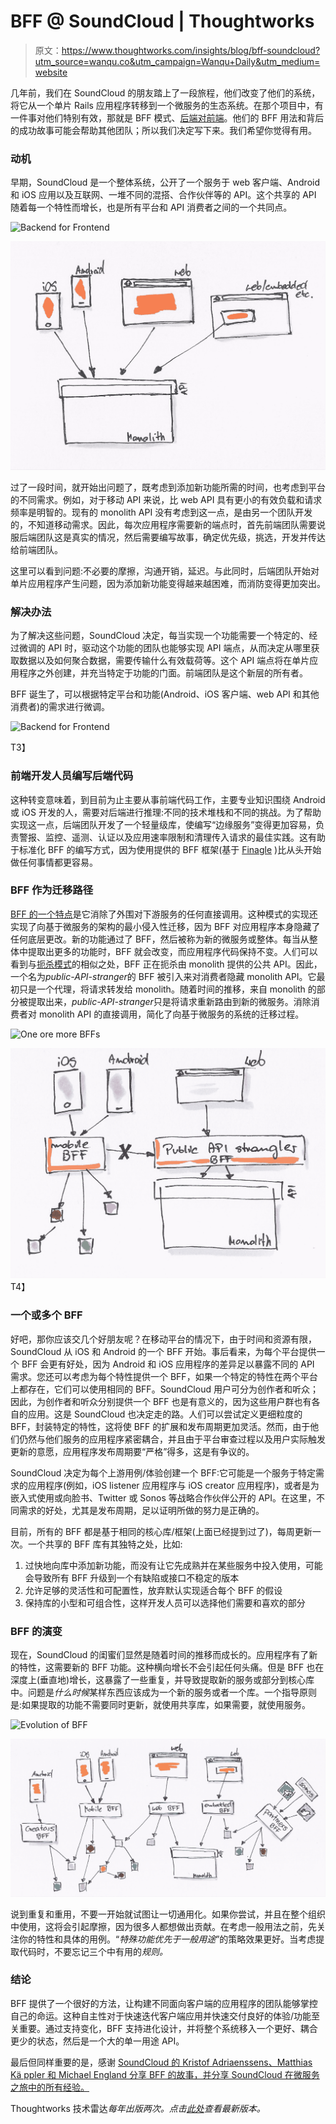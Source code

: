 # BFF @ SoundCloud | Thoughtworks

> 原文：<https://www.thoughtworks.com/insights/blog/bff-soundcloud?utm_source=wanqu.co&utm_campaign=Wanqu+Daily&utm_medium=website>

几年前，我们在 SoundCloud 的朋友踏上了一段旅程，他们改变了他们的系统，将它从一个单片 Rails 应用程序转移到一个微服务的生态系统。在那个项目中，有一件事对他们特别有效，那就是 BFF 模式、[后端对前端](https://www.thoughtworks.com/radar/techniques/bff-backend-for-frontends)。他们的 BFF 用法和背后的成功故事可能会帮助其他团队；所以我们决定写下来。我们希望你觉得有用。

### 动机

早期，SoundCloud 是一个整体系统，公开了一个服务于 web 客户端、Android 和 iOS 应用以及互联网、一堆不同的混搭、合作伙伴等的 API。这个共享的 API 随着每一个特性而增长，也是所有平台和 API 消费者之间的一个共同点。

<noscript><img alt="Backend for Frontend" class="image-retina_ready" src="img/ba32b7a1de5dabc7a87647ff35885ebf.png" data-original-src="https://insights-images.thoughtworks.com/BFF_18ab348d8f5e013b45101cd9ee27b01d.png"/></noscript>

![Backend for Frontend](img/2fb248cad497b5f1fcb6db6ebdc13d82.png)

过了一段时间，就开始出问题了，既考虑到添加新功能所需的时间，也考虑到平台的不同需求。例如，对于移动 API 来说，比 web API 具有更小的有效负载和请求频率是明智的。现有的 monolith API 没有考虑到这一点，是由另一个团队开发的，不知道移动需求。因此，每次应用程序需要新的端点时，首先前端团队需要说服后端团队这是真实的情况，然后需要编写故事，确定优先级，挑选，开发并传达给前端团队。

这里可以看到问题:不必要的摩擦，沟通开销，延迟。与此同时，后端团队开始对单片应用程序产生问题，因为添加新功能变得越来越困难，而消防变得更加突出。

### 解决办法

为了解决这些问题，SoundCloud 决定，每当实现一个功能需要一个特定的、经过微调的 API 时，驱动这个功能的团队也能够实现 API 端点，从而决定从哪里获取数据以及如何聚合数据，需要传输什么有效载荷等。这个 API 端点将在单片应用程序之外创建，并充当特定于功能的门面。前端团队是这个新层的所有者。

BFF 诞生了，可以根据特定平台和功能(Android、iOS 客户端、web API 和其他消费者)的需求进行微调。

<noscript><img alt="Backend for Frontend" class="image-retina_ready" src="img/9c5137cb0fd25bbd4f84ad564d15c5e3.png" data-original-src="https://insights-images.thoughtworks.com/BFF2_dda55fa4bab3599a8ff3911808b43bd3.png"/></noscript>

T3】

### 前端开发人员编写后端代码

这种转变意味着，到目前为止主要从事前端代码工作，主要专业知识围绕 Android 或 iOS 开发的人，需要对后端进行推理:不同的技术堆栈和不同的挑战。为了帮助实现这一点，后端团队开发了一个轻量级库，使编写“边缘服务”变得更加容易，负责警报、监控、遥测、认证以及应用速率限制和清理传入请求的最佳实践。这有助于标准化 BFF 的编写方式，因为使用提供的 BFF 框架(基于 [Finagle](https://twitter.github.io/finagle/) )比从头开始做任何事情都更容易。

### BFF 作为迁移路径

[BFF 的一个特点](http://samnewman.io/patterns/architectural/bff/)是它消除了外围对下游服务的任何直接调用。这种模式的实现还实现了向基于微服务的架构的最小侵入性迁移，因为 BFF 对应用程序本身隐藏了任何底层更改。新的功能通过了 BFF，然后被称为新的微服务或整体。每当从整体中提取出更多的功能时，BFF 就会改变，而应用程序代码保持不变。人们可以看到与[扼杀模式](http://www.martinfowler.com/bliki/StranglerApplication.html)的相似之处，BFF 正在扼杀由 monolith 提供的公共 API。因此，一个名为*public-API-stranger*的 BFF 被引入来对消费者隐藏 monolith API。它最初只是一个代理，将请求转发给 monolith。随着时间的推移，来自 monolith 的部分被提取出来，*public-API-stranger*只是将请求重新路由到新的微服务。消除消费者对 monolith API 的直接调用，简化了向基于微服务的系统的迁移过程。

<noscript><img alt="One ore more BFFs" class="image-retina_ready" src="img/d8ebf93847d7c36d29ac90968ec2874c.png" data-original-src="https://insights-images.thoughtworks.com/One_or_more_BFFs_cf35965f5b900ae6d357e8a0a3ae7588.png"/></noscript>

![One ore more BFFs](img/1041a18cf27bff85cd140e84cd5432ca.png)T4】

### 一个或多个 BFF

好吧，那你应该交几个好朋友呢？在移动平台的情况下，由于时间和资源有限，SoundCloud 从 iOS 和 Android 的一个 BFF 开始。事后看来，为每个平台提供一个 BFF 会更有好处，因为 Android 和 iOS 应用程序的差异足以暴露不同的 API 需求。您还可以考虑为每个特性提供一个 BFF，如果一个特定的特性在两个平台上都存在，它们可以使用相同的 BFF。SoundCloud 用户可分为创作者和听众；因此，为创作者和听众分别提供一个 BFF 也是有意义的，因为这些用户群也有各自的应用。这是 SoundCloud 也决定走的路。人们可以尝试定义更细粒度的 BFF，封装特定的特性，这将使 BFF 的扩展和发布周期更加灵活。然而，由于他们仍然与他们服务的应用程序紧密耦合，并且由于平台审查过程以及用户实际触发更新的意愿，应用程序发布周期要“严格”得多，这是有争议的。

SoundCloud 决定为每个上游用例/体验创建一个 BFF:它可能是一个服务于特定需求的应用程序(例如，iOS listener 应用程序与 iOS creator 应用程序)，或者是为嵌入式使用或向脸书、Twitter 或 Sonos 等战略合作伙伴公开的 API。在这里，不同需求的好处，尤其是发布周期，足以证明所做的努力是正确的。

目前，所有的 BFF 都是基于相同的核心库/框架(上面已经提到过了)，每周更新一次。一个共享的 BFF 库有其独特之处，比如:

1.  过快地向库中添加新功能，而没有让它先成熟并在某些服务中投入使用，可能会导致所有 BFF 升级到一个有缺陷或接口不稳定的版本
2.  允许足够的灵活性和可配置性，放弃默认实现适合每个 BFF 的假设
3.  保持库的小型和可组合性，这样开发人员可以选择他们需要和喜欢的部分

### BFF 的演变

现在，SoundCloud 的闺蜜们显然是随着时间的推移而成长的。应用程序有了新的特性，这需要新的 BFF 功能。这种横向增长不会引起任何头痛。但是 BFF 也在深度上(垂直地)增长，这暴露了一些重复，并导致提取新的服务或部分到核心库中。问题是*什么时候*某样东西应该成为一个新的服务或者一个库。一个指导原则是:如果提取的功能不需要同时更新，就使用共享库，如果需要，就使用服务。

<noscript><img alt="Evolution of BFF" class="image-retina_ready" src="img/99018a7a2525a16dfd6f510d0b893d8e.png" data-original-src="https://insights-images.thoughtworks.com/EvolutionofBFF_8003911266125f52d2bffca7ac16fac3.png"/></noscript>

![Evolution of BFF](img/65d18ce106ecf80015300febea288c71.png)

说到重复和重用，不要一开始就试图让一切通用化。如果你尝试，并且在整个组织中使用，这将会引起摩擦，因为很多人都想做出贡献。在考虑一般用法之前，先关注你的特性和具体的用例。“*特殊功能优先于一般用途*”的策略效果更好。当考虑提取代码时，不要忘记三个中有用的*规则。*

### 结论

BFF 提供了一个很好的方法，让构建不同面向客户端的应用程序的团队能够掌控自己的命运。这种自主性对于快速迭代客户端应用并快速交付良好的体验/功能至关重要。通过支持变化，BFF 支持进化设计，并将整个系统移入一个更好、耦合更少的状态，然后是一个大的单一用途 API。

最后但同样重要的是，感谢 [SoundCloud 的 Kristof Adriaenssens、Matthias Kä ppler 和 Michael England 分享 BFF 的故事，并分享 SoundCloud 在微服务之旅中的所有经验。](https://soundcloud.com/)

Thoughtworks 技术雷达*每年出版两次。点击[此处](https://www.thoughtworks.com/radar)查看最新版本。*